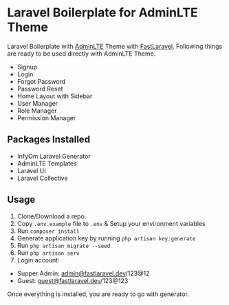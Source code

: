 # Laravel Boilerplate for AdminLTE Theme

Laravel Boilerplate with [AdminLTE](https://adminlte.io/) Theme with [FastLaravel](https://github.com/FastXGroup/FastLaravel).
Following things are ready to be used directly with AdminLTE Theme.

- Signup
- Login
- Forgot Password
- Password Reset
- Home Layout with Sidebar
- User Manager
- Role Manager
- Permission Manager
## Packages Installed

- InfyOm Laravel Generator
- AdminLTE Templates
- Laravel UI
- Laravel Collective

## Usage

1. Clone/Download a repo.
2. Copy `.env.example` file to `.env` & Setup your environment variables
3. Run `composer install`
4. Generate application key by running `php artisan key:generate`
5. Run `php artisan migrate --seed`
6. Run `php artisan serv`
7. Login account:
- Supper Admin: admin@fastlaravel.dev/123@12
- Guest: guest@fastlaravel.dev/123@123

Once everything is installed, you are ready to go with generator.
